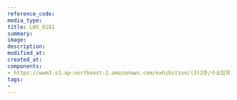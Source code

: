 ```yaml
---
reference_code:
media_type:
title: LHS_0181
summary:
image:
description:
modified_at:
created_at:
components:
- https://wwm3.s3.ap-northeast-2.amazonaws.com/exhibition/(3)2층/수요집회/LHS_0181.jpg
tags:
-
---
```

